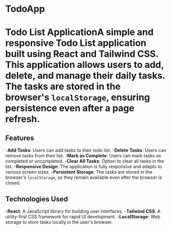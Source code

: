 ﻿# TodoApp
 # Todo List ApplicationA simple and responsive Todo List application built using React and Tailwind CSS. This application allows users to add, delete, and manage their daily tasks. The tasks are stored in the browser's `localStorage`, ensuring persistence even after a page refresh.

 ## Features
-**Add Tasks**: Users can add tasks to their todo list.
 -**Delete Tasks**: Users can remove tasks from their list.
 -**Mark as Complete**: Users can mark tasks as completed or uncompleted.
 -**Clear All Tasks**: Option to clear all tasks in the list. 
-**Responsive Design**: The application is fully responsive and adapts to various screen sizes.
 -**Persistent Storage**: The tasks are stored in the browser's `localStorage`, so they remain available even after the browser is closed. 

## Technologies Used
-**React**: A JavaScript library for building user interfaces. 
-**Tailwind CSS**: A utility-first CSS framework for rapid UI development.
-**LocalStorage**: Web storage to store tasks locally in the user's browser. 
